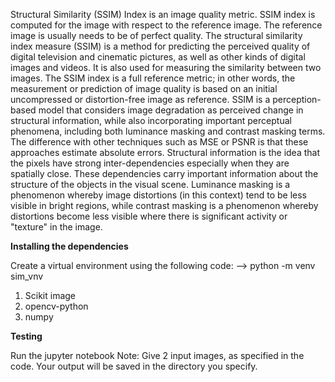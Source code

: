 Structural Similarity (SSIM) Index is an image quality metric. SSIM index is computed for the image with respect to the reference image. The reference image is usually needs to be of perfect quality.
The structural similarity index measure (SSIM) is a method for predicting the perceived quality of digital television and cinematic pictures, as well as other kinds of digital images and videos. It is also used for measuring the similarity between two images. The SSIM index is a full reference metric; in other words, the measurement or prediction of image quality is based on an initial uncompressed or distortion-free image as reference. SSIM is a perception-based model that considers image degradation as perceived change in structural information, while also incorporating important perceptual phenomena, including both luminance masking and contrast masking terms. The difference with other techniques such as MSE or PSNR is that these approaches estimate absolute errors. Structural information is the idea that the pixels have strong inter-dependencies especially when they are spatially close. These dependencies carry important information about the structure of the objects in the visual scene. Luminance masking is a phenomenon whereby image distortions (in this context) tend to be less visible in bright regions, while contrast masking is a phenomenon whereby distortions become less visible where there is significant activity or "texture" in the image.

**Installing the dependencies**

Create a virtual environment using the following code:
--> python -m venv sim_vnv
1. Scikit image
2. opencv-python
3. numpy

**Testing**

Run the jupyter notebook 
Note: Give 2 input images, as specified in the code. Your output will be saved in the directory you specify. 
